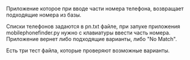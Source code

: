 Приложение которое при вводе части номера телефона, возвращает подходящие номера из базы.

Списки телефонов задаются в pn.txt файле, при запуке приложения mobilephonefinder.py нужно с клавиатуры ввести часть номера.
Приложение вернет либо подходящие варианты, либо "No Match".

Есть три тест файла, которые проверяют возможные варианты.
